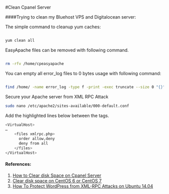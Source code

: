 #Clean Cpanel Server 

####Trying to clean my Bluehost VPS and Digitalocean server:


The simple command to cleanup yum caches:

```bash

yum clean all
```
EasyApache files can be removed with following command.

```bash

rm -rfv /home/cpeasyapache
```


You can empty all error_log files to 0 bytes usage with following command:


```bash

find /home/ -name error_log -type f -print -exec truncate --size 0 "{}" \;
```


Secure your Apache server from XML RPC Attack

```bash
sudo nano /etc/apache2/sites-available/000-default.conf
```

Add the highlighted lines below between the <VirtualHost> tags.

```bash
<VirtualHost>
…    
    <files xmlrpc.php>
      order allow,deny
      deny from all
    </files>
</VirtualHost>
```

#### References:

1. [How to Clear disk Space on Cpanel Server](https://srvfail.com/clear-disk-space-cpanel-server/)
2. [Clear disk space on CentOS 6 or CentOS 7](https://www.getpagespeed.com/server-setup/clear-disk-space-centos)
3. [How To Protect WordPress from XML-RPC Attacks on Ubuntu 14.04](https://www.digitalocean.com/community/tutorials/how-to-protect-wordpress-from-xml-rpc-attacks-on-ubuntu-14-04)
